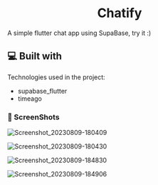<h1 align="center" id="title">Chatify</h1>

<p id="description">A simple flutter chat app using SupaBase, try it :) </p>

<h2>💻 Built with</h2>

Technologies used in the project:

*   supabase_flutter
*   timeago


<h3>🦖 ScreenShots</h3>



![Screenshot_20230809-180409](https://github.com/poyaaghajani/Simple-ChatApp-SupaBase/assets/107408431/54b08e3b-6412-45ed-907b-2e62088abe37)



![Screenshot_20230809-180430](https://github.com/poyaaghajani/Simple-ChatApp-SupaBase/assets/107408431/d3c5cd2b-06d8-4df5-ac2f-375ecad30ff0)



![Screenshot_20230809-184830](https://github.com/poyaaghajani/Simple-ChatApp-SupaBase/assets/107408431/1201333a-eb86-4311-aeaf-79a308f4947b)



![Screenshot_20230809-184906](https://github.com/poyaaghajani/Simple-ChatApp-SupaBase/assets/107408431/6a1e2ba7-3501-4a53-83f3-f05edb6c088f)
